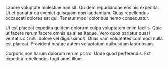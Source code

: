 Labore voluptate molestiae non sit. Quidem repudiandae eos hic expedita. Ut et pariatur ea eveniet quisquam non laudantium. Quas repellendus occaecati dolores est qui. Tenetur modi doloribus nemo consequatur.
 Ut est placeat expedita quidem dolorum culpa voluptatem enim facilis. Quia ut facere rerum facere omnis ea alias itaque. Vero quos pariatur quasi veritatis sit nihil dolore vel dignissimos. Quas nam voluptates commodi nulla est placeat. Provident beatae autem voluptatum quibusdam laboriosam.
 Corporis non harum dolorum rerum porro. Unde quod perferendis. Est expedita repellendus fugit amet illum.